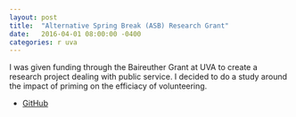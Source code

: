 ```yaml
---
layout: post
title:  "Alternative Spring Break (ASB) Research Grant"
date:   2016-04-01 08:00:00 -0400
categories: r uva
---
```

I was given funding through the Baireuther Grant at UVA to create a research project dealing with public service. I decided to do a study around the impact of priming on the efficiacy of volunteering.
- [GitHub](https://github.com/tsj7ww/uva_projects/tree/master/stata/asb_research_grant)

